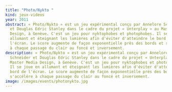 ```yaml
---
title: "Photo/Nykto "
kind: jeux-videos
year: 2011
abstract: « Photo/Nykto » est un jeu expérimental conçu par Annelore Schneider
  et Douglas Edric Stanley dans le cadre du projet « Unterplay » au Master Media
  Design, à Genève. C'est un jeu pour nyktophobes et photophobes. Il se joue en
  allumant et éteignant les lumières afin d'éviter d'atteindre le bord de
  l'écran. Le score augmente de façon exponentielle près des bords et s'accélère
  à chaque passage du clair au foncé et inversement.
description: « Photo/Nykto » est un jeu expérimental conçu par Annelore
  Schneider et Douglas Edric Stanley dans le cadre du projet « Unterplay » au
  Master Media Design, à Genève. C'est un jeu pour nyktophobes et photophobes.
  Il se joue en allumant et éteignant les lumières afin d'éviter d'atteindre le
  bord de l'écran. Le score augmente de façon exponentielle près des bords et
  s'accélère à chaque passage du clair au foncé et inversement.
image: /images/events/photonykto.jpg
---
```


